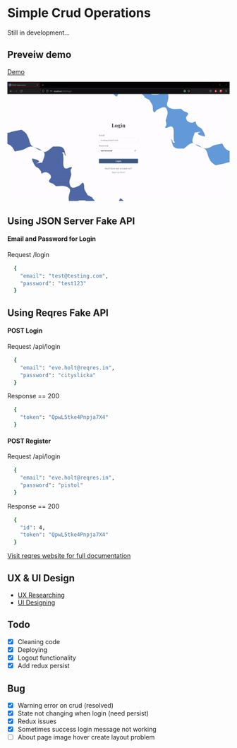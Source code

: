 # Simple Crud Operations
Still in development...
## Preveiw demo 
[Demo](https://falzee.github.io/simple-crud-operation/)
<p align="center">
  <img src="https://github.com/falzee/simple-crud-operation/blob/master/src/images/testing%20prtototype%20demo.gif" alt="animated" />
</p>

## Using JSON Server Fake API
#### Email and Password for Login
Request /login
```bash
  {
    "email": "test@testing.com",
    "password": "test123"
  }
```

## Using Reqres Fake API
#### POST Login 
Request /api/login
```bash
  {
    "email": "eve.holt@reqres.in",
    "password": "cityslicka"
  }
```
Response == 200
```bash
  {
    "token": "QpwL5tke4Pnpja7X4"
  }
```
#### POST Register
Request /api/login
```bash
  {
    "email": "eve.holt@reqres.in",
    "password": "pistol"
  }
```
Response == 200
```bash
  {
    "id": 4,
    "token": "QpwL5tke4Pnpja7X4"
  }
```
[Visit reqres website for full documentation](https://reqres.in/)

## UX & UI Design
- [UX Researching](https://miro.com/app/board/uXjVPa1tA5E=/?share_link_id=449751157116)
- [UI Designing](https://www.figma.com/file/SfngNwfTRTIguyzhYF7BuV/Prototype-2-Log%2FReg%5BUI%5D)

## Todo
- [x] Cleaning code
- [x] Deploying
- [x] Logout functionality
- [x] Add redux persist

## Bug
- [x] Warning error on crud (resolved)
- [x] State not changing when login (need persist)
- [x] Redux issues
- [x] Sometimes success login message not working
- [ ] About page image hover create layout problem
